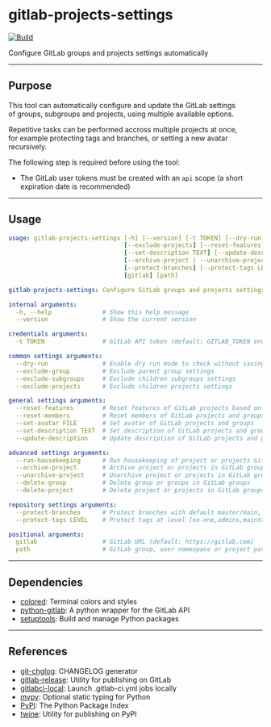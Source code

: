 # gitlab-projects-settings

<!-- markdownlint-disable no-inline-html -->

[![Build](https://gitlab.com/AdrianDC/gitlab-projects-settings/badges/main/pipeline.svg)](https://gitlab.com/AdrianDC/gitlab-projects-settings/-/commits/main/)

Configure GitLab groups and projects settings automatically

---

## Purpose

This tool can automatically configure and update the GitLab settings  
of groups, subgroups and projects, using multiple available options.

Repetitive tasks can be performed accross multiple projects at once,  
for example protecting tags and branches, or setting a new avatar recursively.

The following step is required before using the tool:

- The GitLab user tokens must be created with an `api` scope (a short expiration date is recommended)

---

## Usage

<!-- prettier-ignore-start -->
<!-- readme-help-start -->

```yaml
usage: gitlab-projects-settings [-h] [--version] [-t TOKEN] [--dry-run] [--exclude-group] [--exclude-subgroups]
                                [--exclude-projects] [--reset-features] [--reset-members] [--set-avatar FILE]
                                [--set-description TEXT] [--update-description] [--run-housekeeping]
                                [--archive-project | --unarchive-project] [--delete-group] [--delete-project]
                                [--protect-branches] [--protect-tags LEVEL]
                                [gitlab] [path]

gitlab-projects-settings: Configure GitLab groups and projects settings automatically

internal arguments:
  -h, --help              # Show this help message
  --version               # Show the current version

credentials arguments:
  -t TOKEN                # GitLab API token (default: GITLAB_TOKEN environment)

common settings arguments:
  --dry-run               # Enable dry run mode to check without saving
  --exclude-group         # Exclude parent group settings
  --exclude-subgroups     # Exclude children subgroups settings
  --exclude-projects      # Exclude children projects settings

general settings arguments:
  --reset-features        # Reset features of GitLab projects based on usage
  --reset-members         # Reset members of GitLab projects and groups
  --set-avatar FILE       # Set avatar of GitLab projects and groups
  --set-description TEXT  # Set description of GitLab projects and groups
  --update-description    # Update description of GitLab projects and groups automatically

advanced settings arguments:
  --run-housekeeping      # Run housekeeping of project or projects GitLab in groups
  --archive-project       # Archive project or projects in GitLab groups
  --unarchive-project     # Unarchive project or projects in GitLab groups
  --delete-group          # Delete group or groups in GitLab groups
  --delete-project        # Delete project or projects in GitLab groups

repository settings arguments:
  --protect-branches      # Protect branches with default master/main, develop and staging
  --protect-tags LEVEL    # Protect tags at level [no-one,admins,maintainers,developers]

positional arguments:
  gitlab                  # GitLab URL (default: https://gitlab.com)
  path                    # GitLab group, user namespace or project path
```

<!-- readme-help-stop -->
<!-- prettier-ignore-end -->

---

## Dependencies

- [colored](https://pypi.org/project/colored/): Terminal colors and styles
- [python-gitlab](https://pypi.org/project/python-gitlab/): A python wrapper for the GitLab API
- [setuptools](https://pypi.org/project/setuptools/): Build and manage Python packages

---

## References

- [git-chglog](https://github.com/git-chglog/git-chglog): CHANGELOG generator
- [gitlab-release](https://pypi.org/project/gitlab-release/): Utility for publishing on GitLab
- [gitlabci-local](https://pypi.org/project/gitlabci-local/): Launch .gitlab-ci.yml jobs locally
- [mypy](https://pypi.org/project/mypy/): Optional static typing for Python
- [PyPI](https://pypi.org/): The Python Package Index
- [twine](https://pypi.org/project/twine/): Utility for publishing on PyPI
